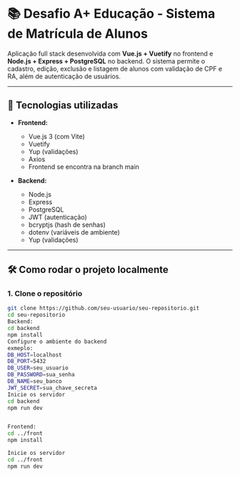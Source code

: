 
# 📚 Desafio A+ Educação - Sistema de Matrícula de Alunos

Aplicação full stack desenvolvida com **Vue.js + Vuetify** no frontend e **Node.js + Express + PostgreSQL** no backend. O sistema permite o cadastro, edição, exclusão e listagem de alunos com validação de CPF e RA, além de autenticação de usuários.

---

## 🚀 Tecnologias utilizadas

- **Frontend:**
  - Vue.js 3 (com Vite)
  - Vuetify
  - Yup (validações)
  - Axios
  - Frontend se encontra na branch main 

- **Backend:**
  - Node.js
  - Express
  - PostgreSQL
  - JWT (autenticação)
  - bcryptjs (hash de senhas)
  - dotenv (variáveis de ambiente)
  - Yup (validações)

---

## 🛠️ Como rodar o projeto localmente

### 1. Clone o repositório

```bash
git clone https://github.com/seu-usuario/seu-repositorio.git
cd seu-repositorio
Backend:
cd backend
npm install
Configure o ambiente do backend
exmeplo:
DB_HOST=localhost
DB_PORT=5432
DB_USER=seu_usuario
DB_PASSWORD=sua_senha
DB_NAME=seu_banco
JWT_SECRET=sua_chave_secreta
Inicie os servidor
cd backend
npm run dev


Frontend:
cd ../front
npm install

Inicie os servidor
cd ../front
npm run dev



